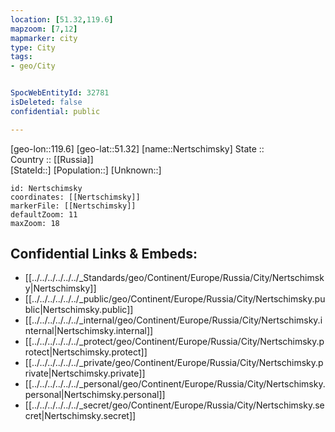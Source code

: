 ```yaml
---
location: [51.32,119.6] 
mapzoom: [7,12] 
mapmarker: city 
type: City
tags:
- geo/City


SpocWebEntityId: 32781
isDeleted: false
confidential: public

---
```

[geo-lon::119.6] 
[geo-lat::51.32] 
[name::Nertschimsky] 
State ::  
Country :: [[Russia]]  
[StateId::] 
[Population::] 
[Unknown::] 


```leaflet
id: Nertschimsky
coordinates: [[Nertschimsky]] 
markerFile: [[Nertschimsky]] 
defaultZoom: 11 
maxZoom: 18
```


## Confidential Links & Embeds: 
- [[../../../../../../_Standards/geo/Continent/Europe/Russia/City/Nertschimsky|Nertschimsky]] 
- [[../../../../../../_public/geo/Continent/Europe/Russia/City/Nertschimsky.public|Nertschimsky.public]] 
- [[../../../../../../_internal/geo/Continent/Europe/Russia/City/Nertschimsky.internal|Nertschimsky.internal]] 
- [[../../../../../../_protect/geo/Continent/Europe/Russia/City/Nertschimsky.protect|Nertschimsky.protect]] 
- [[../../../../../../_private/geo/Continent/Europe/Russia/City/Nertschimsky.private|Nertschimsky.private]] 
- [[../../../../../../_personal/geo/Continent/Europe/Russia/City/Nertschimsky.personal|Nertschimsky.personal]] 
- [[../../../../../../_secret/geo/Continent/Europe/Russia/City/Nertschimsky.secret|Nertschimsky.secret]] 
